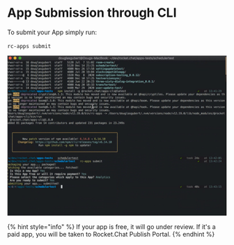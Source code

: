 # App Submission through CLI

To submit your App simply run:

`rc-apps submit`

![](../../../.gitbook/assets/image%20%28186%29%20%281%29%20%281%29.png)

{% hint style="info" %}
If your app is free, it will go under review. If it's a paid app, you will be taken to Rocket.Chat Publish Portal.
{% endhint %}

